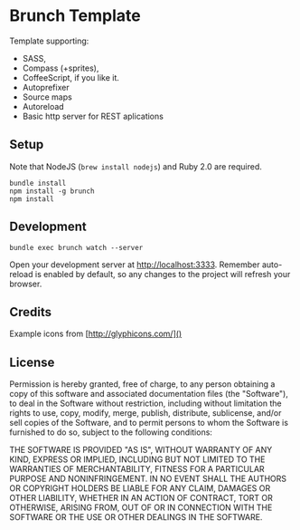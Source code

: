 Brunch Template
===============
Template supporting:
  - SASS, 
  - Compass (+sprites), 
  - CoffeeScript, if you like it.
  - Autoprefixer
  - Source maps
  - Autoreload
  - Basic http server for REST aplications


Setup
-----
Note that NodeJS (`brew install nodejs`) and Ruby 2.0 are required.
    
    bundle install
    npm install -g brunch
    npm install

Development
-----------

    bundle exec brunch watch --server

Open your development server at [http://localhost:3333](). Remember auto-reload is enabled by default, so any changes to the project will refresh your browser.

Credits
-------
Example icons from [http://glyphicons.com/]()


License
-------

Permission is hereby granted, free of charge, to any person obtaining a copy of this software and associated documentation files (the "Software"), to deal in the Software without restriction, including without limitation the rights to use, copy, modify, merge, publish, distribute, sublicense, and/or sell copies of the Software, and to permit persons to whom the Software is furnished to do so, subject to the following conditions:

THE SOFTWARE IS PROVIDED "AS IS", WITHOUT WARRANTY OF ANY KIND, EXPRESS OR IMPLIED, INCLUDING BUT NOT LIMITED TO THE WARRANTIES OF MERCHANTABILITY, FITNESS FOR A PARTICULAR PURPOSE AND NONINFRINGEMENT. IN NO EVENT SHALL THE AUTHORS OR COPYRIGHT HOLDERS BE LIABLE FOR ANY CLAIM, DAMAGES OR OTHER LIABILITY, WHETHER IN AN ACTION OF CONTRACT, TORT OR OTHERWISE, ARISING FROM, OUT OF OR IN CONNECTION WITH THE SOFTWARE OR THE USE OR OTHER DEALINGS IN THE SOFTWARE.
